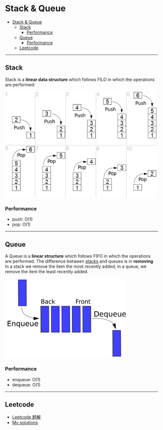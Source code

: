 # Stack & Queue

- [Stack & Queue](#stack--queue)
  - [Stack](#stack)
    - [Performance](#performance)
  - [Queue](#queue)
    - [Performance](#performance-1)
  - [Leetcode](#leetcode)

---
## Stack
Stack is a **linear data structure** which follows FILO in which the operations are performed:

<img width='500' src='assets/stack.png'>

### Performance
- push: O(1)
- pop: O(1)

---
## Queue
A Queue is a **linear structure** which follows FIFO in which the operations are performed. The difference between [stacks](#stack) and queues is in **removing**. In a stack we remove the item the most recently added; in a queue, we remove the item the least recently added.

<img width='400' src='assets/queue.png'>

### Performance
- enqueue: O(1)
- dequeue: O(1)

---
## Leetcode
- [Leetcode 题解](https://github.com/CyC2018/CS-Notes/blob/master/notes/Leetcode%20%E9%A2%98%E8%A7%A3%20-%20%E6%A0%88%E5%92%8C%E9%98%9F%E5%88%97.md)
- [My solutions](https://github.com/modalsoul0226/LeetcodeRepo/tree/master/stack.queue)
